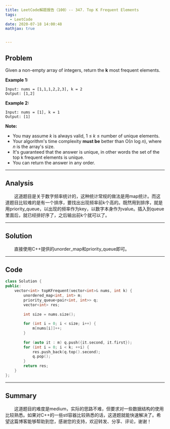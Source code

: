 ```yaml
---
title: LeetCode解题报告（100）-- 347. Top K Frequent Elements
tags:
  - LeetCode
date: 2020-07-18 14:00:48
mathjax: true


---
```


## Problem

Given a non-empty array of integers, return the **k** most frequent elements.

<!-- more -->

**Example 1:**

```
Input: nums = [1,1,1,2,2,3], k = 2
Output: [1,2]
```

**Example 2:**

```
Input: nums = [1], k = 1
Output: [1]
```

**Note:**

- You may assume *k* is always valid, 1 ≤ *k* ≤ number of unique elements.
- Your algorithm's time complexity **must be** better than O(*n* log *n*), where *n* is the array's size.
- It's guaranteed that the answer is unique, in other words the set of the top k frequent elements is unique.
- You can return the answer in any order.

------

## Analysis

&emsp;&emsp;这道题目是关于数字频率统计的，这种统计常规的做法是用map统计。而这道题目比较难的是有一个排序，要找出出现频率前k个高的。既然用到排序，就是用priority_queue，以出现的频率作为key，以数字本身作为value。插入到queue里面后，就已经排好序了，之后输出前k个就可以了。

------

## Solution

&emsp;&emsp;直接使用C++提供的unorder_map和priority_queue即可。

------

## Code

```c++
class Solution {
public:
    vector<int> topKFrequent(vector<int>& nums, int k) {
        unordered_map<int, int> m;
        priority_queue<pair<int, int>> q;
        vector<int> res;
        
        int size = nums.size();
        
        for (int i = 0; i < size; i++) {
            m[nums[i]]++;
        }
        
        for (auto it : m) q.push({it.second, it.first});
        for (int i = 0; i < k; ++i) {
            res.push_back(q.top().second);
            q.pop();
        }
        return res;
    }
};
```

------

## Summary

&emsp;&emsp;这道题目的难度是medium，实际的思路不难，但要求对一些数据结构的使用比较熟悉。如果对C++的一些stl容器比较熟悉的话，这道题就能快速解决了。希望这篇博客能够帮助到您，感谢您的支持，欢迎转发、分享、评论，谢谢！
